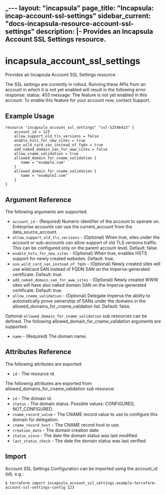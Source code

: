 _---
layout: "incapsula"
page_title: "Incapsula: incap-account-ssl-settings"
sidebar_current: "docs-incapsula-resource-account-ssl-settings"
description: |- Provides an Incapsula Account SSL Settings resource.
---

# incapsula_account_ssl_settings

Provides an Incapsula Account SSL Settings resource.

The SSL settings are currently in rollout. Running these APIs from an account in which it is not yet enabled will result in the following error response:
status: 403 message: The feature is not yet enabled in this account.
To enable this feature for your account now, contact Support.

## Example Usage

```hcl
resource "incapsula_account_ssl_settings" "ssl-52546413" {
    account_id = 123
    allow_support_old_tls_versions = false
    enable_hsts_for_new_sites = true
    use_wild_card_san_instead_of_fqdn = true
    add_naked_domain_san_for_www_sites = false
    allow_cname_validation = true
    allowed_domain_for_cname_validation {
       name = "example.com"
    }
    allowed_domain_for_cname_validation {
       name = "example2.com"
    }
}
```

## Argument Reference

The following arguments are supported:

* `account_id` - (Required) Numeric identifier of the account to operate on. Enterprise accounts can use the current_account from the data_source_account.
* `allow_support_old_tls_versions` - (Optional) When true, sites under the account or sub-accounts can allow support of old TLS versions traffic. This can be configured only on the parent account level. Default: false.
* `enable_hsts_for_new_sites` - (Optional) When true, enables HSTS support for newly created websites. Default: true.
* `use_wild_card_san_instead_of_fqdn` - (Optional) Newly created sites will use wildcard SAN instead of FQDN SAN on the Imperva-generated certificate. Default: true.
* `add_naked_domain_san_for_www_sites` - (Optional) Newly created WWW sites will have also naked domain SAN on the Imperva-generated certificate. Default: true.
* `allow_cname_validation` - (Optional) Delegate Imperva the ability to automatically prove ownership of SANs under the domains in the allowed_domains_for_cname_validation list. Default: false.

Optional `allowed_domain_for_cname_validation` sub resources can be defined.
The following allowed_domain_for_cname_validation arguments are supported:  
* `name` - (Required) The domain name.

## Attributes Reference

The following attributes are exported:  

* `id` - The resource id.

The following attributes are exported from allowed_domains_for_cname_validation sub resource:  

* `id` - The domain id.
* `status` - The domain status. Possible values: CONFIGURED, NOT_CONFIGURED.
* `cname_record_value` - The CNAME record value to use to configure this domain for delegation.
* `cname_record_host` - The CNAME record host to use.
* `creation_date` - The domain creation date.
* `status_since` - The date the domain status was last modified.
* `last_status_check` - The date the domain status was last verified.

## Import

Account SSL Settings Configuration can be imported using the account_id (id), e.g.:

```
$ terraform import incapsula_account_ssl_settings.example-terraform-account-ssl-settings-config 123

```
